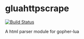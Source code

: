 gluahttpscrape
==============
[![Build Status](https://travis-ci.org/felipejfc/gluahttpscrape.svg?branch=master)](https://travis-ci.org/felipejfc/gluahttpscrape)

A html parser module for gopher-lua
